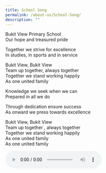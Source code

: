 ```yaml
---
title: School Song
permalink: /about-us/School-Song/
description: ""
---
```

Bukit View Primary School  
Our hope and treasured pride

Together we strive for excellence  
In studies, in sports and in service

Bukit View, Bukit View  
Team up together, always together  
Together we stand working happily  
As one united family

Knowledge we seek when we can  
Prepared in all we do

Through dedication ensure success  
As onward we press towards excellence

Bukit View, Bukit View  
Team up together , always together  
Together we stand working happily  
As one united family   
As one united family

<audio controls="">
    <source src="https://drive.google.com/file/d/1NBGfSh4PZ4GKa5epwnOl4Um6p0spSogd/view?usp=share_link">
Your browser does not support the audio element.
</audio>